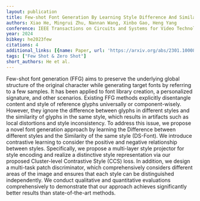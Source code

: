 ```yaml
---
layout: publication
title: Few-shot Font Generation By Learning Style Difference And Similarity
authors: Xiao He, Mingrui Zhu, Nannan Wang, Xinbo Gao, Heng Yang
conference: IEEE Transactions on Circuits and Systems for Video Technology
year: 2024
bibkey: he2023few
citations: 4
additional_links: [{name: Paper, url: 'https://arxiv.org/abs/2301.10008'}]
tags: ["Few Shot & Zero Shot"]
short_authors: He et al.
---
```

Few-shot font generation (FFG) aims to preserve the underlying global
structure of the original character while generating target fonts by referring
to a few samples. It has been applied to font library creation, a personalized
signature, and other scenarios. Existing FFG methods explicitly disentangle
content and style of reference glyphs universally or component-wisely. However,
they ignore the difference between glyphs in different styles and the
similarity of glyphs in the same style, which results in artifacts such as
local distortions and style inconsistency. To address this issue, we propose a
novel font generation approach by learning the Difference between different
styles and the Similarity of the same style (DS-Font). We introduce contrastive
learning to consider the positive and negative relationship between styles.
Specifically, we propose a multi-layer style projector for style encoding and
realize a distinctive style representation via our proposed Cluster-level
Contrastive Style (CCS) loss. In addition, we design a multi-task patch
discriminator, which comprehensively considers different areas of the image and
ensures that each style can be distinguished independently. We conduct
qualitative and quantitative evaluations comprehensively to demonstrate that
our approach achieves significantly better results than state-of-the-art
methods.
